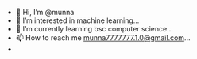 - 👋 Hi, I’m @munna
- 👀 I’m interested in machine learning...
- 🌱 I’m currently learning bsc computer science...
- 📫 How to reach me munna7777777.1.0@gmail.com...
- 

<!---
munna710/munna710 is a ✨ special ✨ repository because its `README.md` (this file) appears on your GitHub profile.
You can click the Preview link to take a look at your changes.
--->
